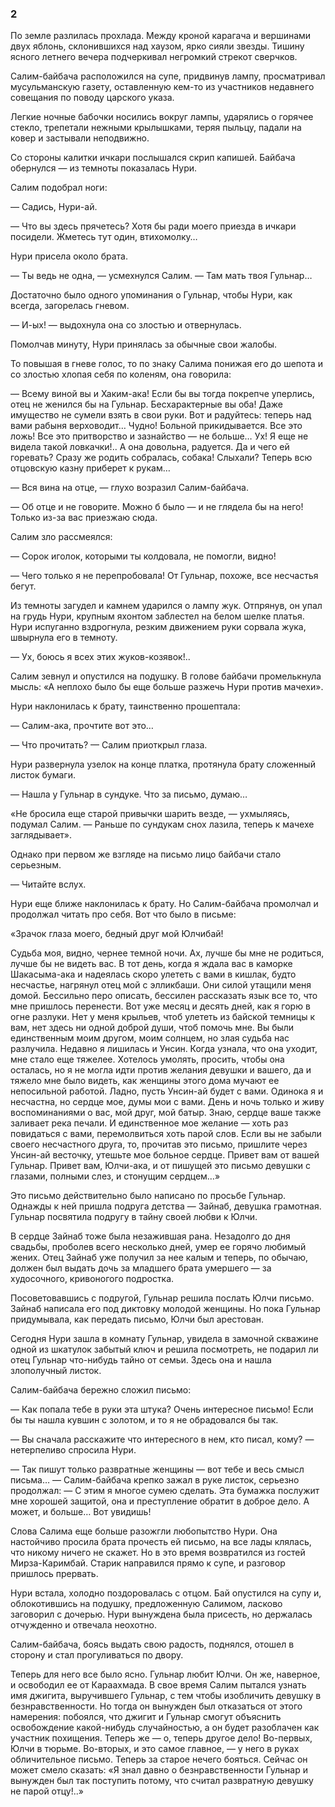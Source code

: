### 2

По земле разлилась прохлада.
Между кроной карагача и вершинами двух яблонь, склонившихся над хаузом, ярко сияли звезды.
Тишину ясного летнего вечера подчеркивал негромкий стрекот сверчков.

Салим-байбача расположился на супе, придвинув лампу, просматривал мусульманскую газету, оставленную кем-то из участников недавнего совещания по поводу царского указа.

Легкие ночные бабочки носились вокруг лампы, ударялись о горячее стекло, трепетали нежными крылышками, теряя пыльцу, падали на ковер и застывали неподвижно.

Со стороны калитки ичкари послышался скрип капишей.
Байбача обернулся — из темноты показалась Нури.

Салим подобрал ноги:

— Садись, Нури-ай.

— Что вы здесь прячетесь?
Хотя бы ради моего приезда в ичкари посидели.
Жметесь тут один, втихомолку…

Нури присела около брата.

— Ты ведь не одна, — усмехнулся Салим.
— Там мать твоя Гульнар…

Достаточно было одного упоминания о Гульнар, чтобы Нури, как всегда, загорелась гневом.

— И-ых!
— выдохнула она со злостью и отвернулась.

Помолчав минуту, Нури принялась за обычные свои жалобы.

То повышая в гневе голос, то по знаку Салима понижая его до шепота и со злостью хлопая себя по коленям, она говорила:

— Всему виной вы и Хаким-ака!
Если бы вы тогда покрепче уперлись, отец не женился бы на Гульнар.
Бесхарактерные вы оба!
Даже имущество не сумели взять в свои руки.
Вот и радуйтесь: теперь над вами рабыня верховодит…
Чудно!
Больной прикидывается.
Все это ложь!
Все это притворство и зазнайство — не больше…
Ух!
Я еще не видела такой ловкачки!..
А она довольна, радуется.
Да и чего ей горевать?
Сразу же родить собралась, собака!
Слыхали?
Теперь всю отцовскую казну приберет к рукам…

— Вся вина на отце, — глухо возразил Салим-байбача.

— Об отце и не говорите.
Можно б было — и не глядела бы на него!
Только из-за вас приезжаю сюда.

Салим зло рассмеялся:

— Сорок иголок, которыми ты колдовала, не помогли, видно!

— Чего только я не перепробовала!
От Гульнар, похоже, все несчастья бегут.

Из темноты загудел и камнем ударился о лампу жук.
Отпрянув, он упал на грудь Нури, крупным яхонтом заблестел на белом шелке платья.
Нури испуганно вздрогнула, резким движением руки сорвала жука, швырнула его в темноту.

— Ух, боюсь я всех этих жуков-козявок!..

Салим зевнул и опустился на подушку.
В голове байбачи промелькнула мысль: «А неплохо было бы еще больше разжечь Нури против мачехи».

Нури наклонилась к брату, таинственно прошептала:

— Салим-ака, прочтите вот это…

— Что прочитать?
— Салим приоткрыл глаза.

Нури развернула узелок на конце платка, протянула брату сложенный листок бумаги.

— Нашла у Гульнар в сундуке.
Что за письмо, думаю…

«Не бросила еще старой привычки шарить везде, — ухмыляясь, подумал Салим.
— Раньше по сундукам снох лазила, теперь к мачехе заглядывает».

Однако при первом же взгляде на письмо лицо байбачи стало серьезным.

— Читайте вслух.

Нури еще ближе наклонилась к брату.
Но Салим-байбача промолчал и продолжал читать про себя.
Вот что было в письме:

«Зрачок глаза моего, бедный друг мой Юлчибай!

Судьба моя, видно, чернее темной ночи.
Ах, лучше бы мне не родиться, лучше бы не видеть вас.
В тот день, когда я ждала вас в каморке Шакасыма-ака и надеялась скоро улететь с вами в кишлак, будто несчастье, нагрянул отец мой с элликбаши.
Они силой утащили меня домой.
Бессильно перо описать, бессилен рассказать язык все то, что мне пришлось перенести.
Вот уже месяц и десять дней, как я горю в огне разлуки.
Нет у меня крыльев, чтоб улететь из байской темницы к вам, нет здесь ни одной доброй души, чтоб помочь мне.
Вы были единственным моим другом, моим солнцем, но злая судьба нас разлучила.
Недавно я лишилась и Унсин.
Когда узнала, что она уходит, мне стало еще тяжелее.
Хотелось умолять, просить, чтобы она осталась, но я не могла идти против желания девушки и вашего, да и тяжело мне было видеть, как женщины этого дома мучают ее непосильной работой.
Ладно, пусть Унсин-ай будет с вами.
Одинока я и несчастна, но сердце мое, думы мои с вами.
День и ночь только и живу воспоминаниями о вас, мой друг, мой батыр.
Знаю, сердце ваше также заливает река печали.
И единственное мое желание — хоть раз повидаться с вами, перемолвиться хоть парой слов.
Если вы не забыли своего несчастного друга, то, прочитав это письмо, пришлите через Унсин-ай весточку, утешьте мое больное сердце.
Привет вам от вашей Гульнар.
Привет вам, Юлчи-ака, и от пишущей это письмо девушки с глазами, полными слез, и стонущим сердцем…»

Это письмо действительно было написано по просьбе Гульнар.
Однажды к ней пришла подруга детства — Зайнаб, девушка грамотная.
Гульнар посвятила подругу в тайну своей любви к Юлчи.

В сердце Зайнаб тоже была незажившая рана.
Незадолго до дня свадьбы, проболев всего несколько дней, умер ее горячо любимый жених.
Отец Зайнаб уже получил за нее калым и теперь, по обычаю, должен был выдать дочь за младшего брата умершего — за худосочного, кривоногого подростка.

Посоветовавшись с подругой, Гульнар решила послать Юлчи письмо.
Зайнаб написала его под диктовку молодой женщины.
Но пока Гульнар придумывала, как передать письмо, Юлчи был арестован.

Сегодня Нури зашла в комнату Гульнар, увидела в замочной скважине одной из шкатулок забытый ключ и решила посмотреть, не подарил ли отец Гульнар что-нибудь тайно от семьи.
Здесь она и нашла злополучный листок.

Салим-байбача бережно сложил письмо:

— Как попала тебе в руки эта штука?
Очень интересное письмо!
Если бы ты нашла кувшин с золотом, и то я не обрадовался бы так.

— Вы сначала расскажите что интересного в нем, кто писал, кому?
— нетерпеливо спросила Нури.

— Так пишут только развратные женщины — вот тебе и весь смысл письма…
— Салим-байбача крепко зажал в руке листок, серьезно продолжал: — С этим я многое сумею сделать.
Эта бумажка послужит мне хорошей защитой, она и преступление обратит в доброе дело.
А может, и больше…
Вот увидишь!

Слова Салима еще больше разожгли любопытство Нури.
Она настойчиво просила брата прочесть ей письмо, на все лады клялась, что никому ничего не скажет.
Но в это время возвратился из гостей Мирза-Каримбай.
Старик направился прямо к супе, и разговор пришлось прервать.

Нури встала, холодно поздоровалась с отцом.
Бай опустился на супу и, облокотившись на подушку, предложенную Салимом, ласково заговорил с дочерью.
Нури вынуждена была присесть, но держалась отчужденно и отвечала неохотно.

Салим-байбача, боясь выдать свою радость, поднялся, отошел в сторону и стал прогуливаться по двору.

Теперь для него все было ясно.
Гульнар любит Юлчи.
Он же, наверное, и освободил ее от Караахмада.
В свое время Салим пытался узнать имя джигита, выручившего Гульнар, с тем чтобы изобличить девушку в безнравственности.
Но тогда он вынужден был отказаться от этого намерения: побоялся, что джигит и Гульнар смогут объяснить освобождение какой-нибудь случайностью, а он будет разоблачен как участник похищения.
Теперь же — о, теперь другое дело!
Во-первых, Юлчи в тюрьме.
Во-вторых, и это самое главное, — у него в руках обличительное письмо.
Теперь за старое нечего бояться.
Сейчас он может смело сказать: «Я знал давно о безнравственности Гульнар и вынужден был так поступить потому, что считал развратную девушку не парой отцу!..»
